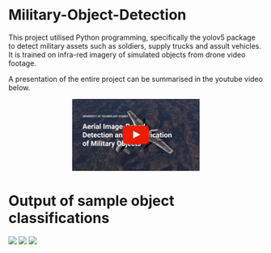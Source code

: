 # Military-Object-Detection
This project utilised Python programming, specifically the yolov5 package to detect military assets such as soldiers, supply trucks and assult vehicles. It is trained on infra-red imagery of simulated objects from drone video footage. 

A presentation of the entire project can be summarised in the youtube video below. 

<p align="center">
  <a href="https://www.youtube.com/watch?v=hLSiAEOvlas&t=1s&ab_channel=RizwanYe">
    <img src="https://github.com/Rizwanye/Military-Object-Detection/raw/main/youtube_thumbnail.jpg" width="50%" alt="Alt Text">
  </a>
</p>

# Output of sample object classifications
<img src="https://github.com/Rizwanye/Military-Object-Detection/blob/main/example1.gif" width="256" />
<img src="https://github.com/Rizwanye/Military-Object-Detection/blob/main/example2.gif" width="256" />
<img src="https://github.com/Rizwanye/Military-Object-Detection/blob/main/example3.gif" width="256" />
